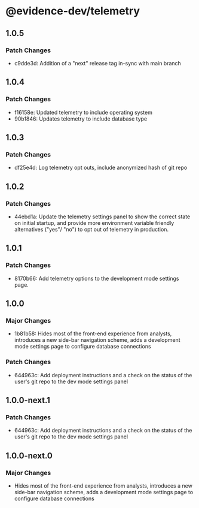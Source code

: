 # @evidence-dev/telemetry

## 1.0.5

### Patch Changes

- c9dde3d: Addition of a "next" release tag in-sync with main branch

## 1.0.4

### Patch Changes

- f16158e: Updated telemetry to include operating system
- 90b1846: Updates telemetry to include database type

## 1.0.3

### Patch Changes

- df25e4d: Log telemetry opt outs, include anonymized hash of git repo

## 1.0.2

### Patch Changes

- 44ebd1a: Update the telemetry settings panel to show the correct state on initial startup, and provide more environment variable friendly alternatives ("yes"/ "no") to opt out of telemetry in production.

## 1.0.1

### Patch Changes

- 8170b66: Add telemetry options to the development mode settings page.

## 1.0.0

### Major Changes

- 1b81b58: Hides most of the front-end experience from analysts, introduces a new side-bar navigation scheme, adds a development mode settings page to configure database connections

### Patch Changes

- 644963c: Add deployment instructions and a check on the status of the user's git repo to the dev mode settings panel

## 1.0.0-next.1

### Patch Changes

- 644963c: Add deployment instructions and a check on the status of the user's git repo to the dev mode settings panel

## 1.0.0-next.0

### Major Changes

- Hides most of the front-end experience from analysts, introduces a new side-bar navigation scheme, adds a development mode settings page to configure database connections

